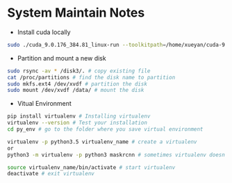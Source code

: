 # System Maintain Notes

- Install cuda locally

```bash
sudo ./cuda_9.0.176_384.81_linux-run --toolkitpath=/home/xueyan/cuda-9.0 --override #这么简单的东西吓了我一周
```


- Partition and mount a new disk

```bash
sudo rsync -av * /disk3/. # copy existing file
cat /proc/partitions # find the disk name to partition
sudo mkfs.ext4 /dev/xvdf # partition the disk
sudo mount /dev/xvdf /data/ # mount the disk
```

- Vitual Environment
```bash
pip install virtualenv # Installing virtualenv
virtualenv --version # Test your installation
cd py_env # go to the folder where you save virtual environment

virtualenv -p python3.5 virtualenv_name # create a virtualenv
or
python3 -m virtualenv -p python3 maskrcnn # sometimes virtualenv doesn't work

source virtualenv_name/bin/activate # start virtualenv
deactivate # exit virtualenv
```
